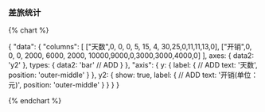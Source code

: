 ### 差旅统计

{% chart %}

{
    "data": {
        "columns": [
                      ["天数",0, 0, 0, 5, 15, 4, 30,25,0,11,11,13,0],
                      ["开销",0, 0,  0, 2000, 6000, 2000, 10000,9000,0,3000,3000,4000,0]
           ],
 axes: {
                data2: 'y2'
               },
        types: {
                 data2: 'bar' // ADD
               }
     },
    "axis": {
                  y: {
                       label: { // ADD
                       text: '天数',
                       position: 'outer-middle'
                                   }
                      },
                y2: {
                       show: true,
                       label: { // ADD
                       text: '开销(单位：元)',
                       position: 'outer-middle'
                                  }
                       }
                 }
}

{% endchart %}

